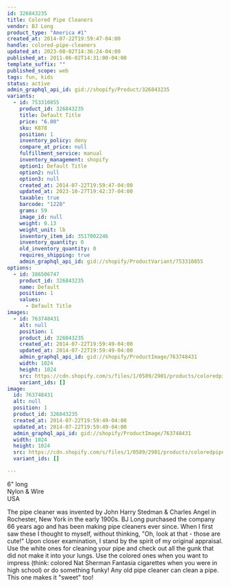 ```yaml
---
id: 326843235
title: Colored Pipe Cleaners
vendor: BJ Long
product_type: "America #1"
created_at: 2014-07-22T19:59:47-04:00
handle: colored-pipe-cleaners
updated_at: 2023-08-02T14:36:24-04:00
published_at: 2011-06-02T14:31:00-04:00
template_suffix: ""
published_scope: web
tags: fun, kids
status: active
admin_graphql_api_id: gid://shopify/Product/326843235
variants:
  - id: 753310855
    product_id: 326843235
    title: Default Title
    price: "6.00"
    sku: K878
    position: 1
    inventory_policy: deny
    compare_at_price: null
    fulfillment_service: manual
    inventory_management: shopify
    option1: Default Title
    option2: null
    option3: null
    created_at: 2014-07-22T19:59:47-04:00
    updated_at: 2023-10-27T19:42:37-04:00
    taxable: true
    barcode: "1228"
    grams: 59
    image_id: null
    weight: 0.13
    weight_unit: lb
    inventory_item_id: 3517002246
    inventory_quantity: 0
    old_inventory_quantity: 0
    requires_shipping: true
    admin_graphql_api_id: gid://shopify/ProductVariant/753310855
options:
  - id: 386506747
    product_id: 326843235
    name: Default
    position: 1
    values:
      - Default Title
images:
  - id: 763748431
    alt: null
    position: 1
    product_id: 326843235
    created_at: 2014-07-22T19:59:49-04:00
    updated_at: 2014-07-22T19:59:49-04:00
    admin_graphql_api_id: gid://shopify/ProductImage/763748431
    width: 1024
    height: 1024
    src: https://cdn.shopify.com/s/files/1/0589/2901/products/coloredpipe_1.jpeg?v=1406073589
    variant_ids: []
image:
  id: 763748431
  alt: null
  position: 1
  product_id: 326843235
  created_at: 2014-07-22T19:59:49-04:00
  updated_at: 2014-07-22T19:59:49-04:00
  admin_graphql_api_id: gid://shopify/ProductImage/763748431
  width: 1024
  height: 1024
  src: https://cdn.shopify.com/s/files/1/0589/2901/products/coloredpipe_1.jpeg?v=1406073589
  variant_ids: []

---
```


6" long  
Nylon & Wire  
USA

The pipe cleaner was invented by John Harry Stedman & Charles Angel in Rochester, New York in the early 1900s. BJ Long purchased the company 66 years ago and has been making pipe cleaners ever since. When I first saw these I thought to myself, without thinking, "Oh, look at that - those are cute!" Upon closer examination, I stand by the spirit of my original appraisal. Use the white ones for cleaning your pipe and check out all the gunk that did not make it into your lungs. Use the colored ones when you want to impress (think: colored Nat Sherman Fantasia cigarettes when you were in high school) or do something funky! Any old pipe cleaner can clean a pipe. This one makes it "sweet" too!